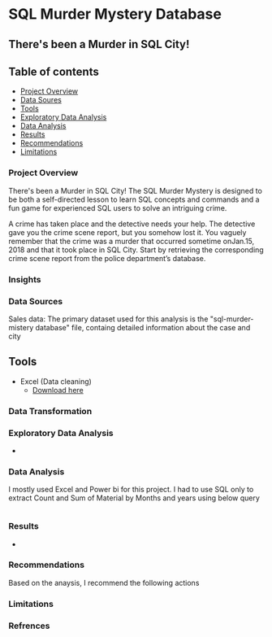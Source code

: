 # SQL Murder Mystery Database

## There's been a Murder in SQL City!

## Table of contents

- [Project Overview](#project-overview)
- [Data Soures](#data-sources)
- [Tools](#tools)
- [Exploratory Data Analysis](#exploratory-data-analysis)
- [Data Analysis](#data-analysis)
- [Results](#results)
- [Recommendations](#recommendations)
- [Limitations](#limitations)


### Project Overview
There's been a Murder in SQL City! The SQL Murder Mystery is designed to be both a self-directed lesson to learn SQL concepts and commands and a fun game for experienced SQL users to solve an intriguing crime.

A crime has taken place and the detective needs your help. The detective gave you the crime scene report, but you somehow lost it. You vaguely remember that the crime was a ​murder​ that occurred sometime on ​Jan.15, 2018​ and that it took place in ​SQL City​. Start by retrieving the corresponding crime scene report from the police department’s database.

### Insights


### Data Sources

Sales data: The primary dataset used for this analysis is the "sql-murder-mistery database" file, containg detailed information about the case and city

## Tools

- Excel (Data cleaning) 
  - [Download here](https://github.com/)

### Data Transformation


### Exploratory Data Analysis

- 
### Data Analysis

I mostly used Excel and Power bi for this project. I had to use SQL only to extract Count and Sum of Material by Months and years using below query

```
``` 

### Results
- 

### Recommendations

Based on the anaysis, I recommend the following actions


### Limitations



### Refrences 




